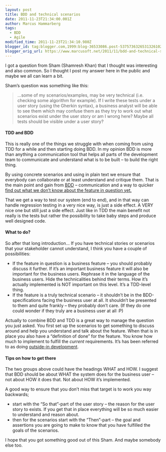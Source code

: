 ```yaml
---
layout: post
title: BDD and technical scenarios
date: 2011-11-23T21:34:00.001Z
author: Marcus Hammarberg
tags:
  - BDD
  - Agile
modified_time: 2011-11-23T21:34:10.980Z
blogger_id: tag:blogger.com,1999:blog-36533086.post-5375736326531326102
blogger_orig_url: https://www.marcusoft.net/2011/11/bdd-and-technical-scenarios.html
---
```



I got a question from Sham (Shamresh Khan) that I thought was interesting and also common. So I thought I post my answer here in the public and maybe we all can learn a bit.

Sham’s question was something like this:

> …some of my scenarios/examples, may be very technical (i.e. checking
> some algorithm for example). If I write these tests under a user story
> (using the Gherkin syntax), a business analyst will be able to see
> them which may confuse them as they try to work out what scenarios
> exist under the user story or am I wrong here? Maybe all tests should
> be visible under a user story?

#### TDD and BDD

This is really one of the things we struggle with when coming from using TDD for a while and then starting doing BDD. In my opinion BDD is more than anything a communication tool that helps all parts of the development team to communicate and understand what is to be built – to build the right thing.

By using concrete scenarios and using in plain text we ensure that everybody can collaborate or at least understand and critique them. That is the main point and gain from <a href="http://en.wikipedia.org/wiki/Behavior_Driven_Development" target="_blank">BDD</a> – communication and a way to quicker <a href="http://dannorth.net/2010/08/30/introducing-deliberate-discovery/" target="_blank">find out what we don’t know about the feature in question yet.</a>

That we get a way to test our system (end to end), and in that way can handle regression testing in a very nice way, is just a side effect. A VERY nice one but still just a side effect. Just like in TDD the main benefit not really is the tests but rather the possibility to take baby steps and produce well designed code.

#### What to do?

So after that long introduction… If you have technical stories or scenarios that your stakeholder cannot understand, I think you have a couple of possibilities:

- If the feature in question is a business feature – you should probably discuss it further. If it’s an important business feature it will also be important for the business users. Rephrase it in the language of the business users. Hide the technicalities behind their terms. How it’s actually implemented is NOT important on this level. It’s a TDD-level thing.
- If the feature is a truly technical scenario – it shouldn’t be in the BDD-specifications facing the business user at all. It shouldn’t be presented to them and quite frankly – they probably don’t care. (If they do one could wonder if they truly are a business user at all :P)

Actually to combine BDD and TDD is a great way to manage the question you just asked. You first set up the scenarios to get something to discuss around and help you understand and talk about the feature. When that is in place you also have a “definition of done” for the feature. You know how much to implement to fulfill the *current* requirements. It’s has been referred to as doing <a href="http://en.wikipedia.org/wiki/Outside%E2%80%93in_software_development" target="_blank">outside-in development</a>.

#### Tips on how to get there

The two groups above could have the headings WHAT and HOW. I suggest that BDD should be about WHAT the system does for the business user – not about HOW it does that. Not about HOW it’s implemented.

A good way to ensure that you don’t miss that target is to work you way backwards;

- start with the “So that”-part of the user story – the reason for the user story to exists. If you get that in place everything will be so much easier to understand and reason about.
- then for the scenarios start with the “Then”-part – the goal and assertions you are going to make to know that you have fulfilled the goals of the scenarios.

I hope that you got something good out of this Sham. And maybe somebody else too.
